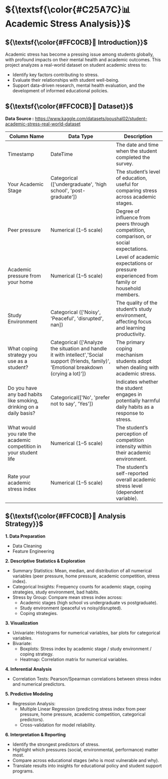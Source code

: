 # ${\textsf{\color{#C25A7C}📊 Academic Stress Analysis}}$ 

## ${\textsf{\color{#FFC0CB}📖 Introduction}}$
Academic stress has become a pressing issue among students globally, with profound impacts on their mental health and academic outcomes.
This project analyzes a real-world dataset on student academic stress to:

*  Identify key factors contributing to stress.
*  Evaluate their relationships with student well-being.
*  Support data-driven research, mental health evaluation, and the development of informed educational policies.

## ${\textsf{\color{#FFC0CB}📂 Dataset}}$
**Data Source :** https://www.kaggle.com/datasets/poushal02/student-academic-stress-real-world-dataset

| Column Name | Data Type | Description
|----------|-------------|-------------|
| Timestamp | DateTime | The date and time when the student completed the survey. |
| Your Academic Stage | Categorical (['undergraduate', 'high school', 'post-graduate']) | The student’s level of education, useful for comparing stress across academic stages. |
| Peer pressure | Numerical (1–5 scale) | Degree of influence from peers through competition, comparison, or social expectations. |
| Academic pressure from your home | Numerical (1–5 scale) | Level of academic expectations or pressure experienced from family or household members. |
| Study Environment | Categorical (['Noisy', 'Peaceful', 'disrupted', nan]) | The quality of the student’s study environment, affecting focus and learning productivity. |
| What coping strategy you use as a student? | Categorical (['Analyze the situation and handle it with intellect','Social support (friends, family)', 'Emotional breakdown (crying a lot)']) | The primary coping mechanism students adopt when dealing with academic stress. |
| Do you have any bad habits like smoking, drinking on a daily basis? | Categorical(['No', 'prefer not to say', 'Yes']) | Indicates whether the student engages in potentially harmful daily habits as a response to stress. |
| What would you rate the academic  competition in your student life | Numerical (1–5 scale) | The student’s perception of competition intensity within their academic environment. |
| Rate your academic stress index | Numerical (1–5 scale) | The student’s self-reported overall academic stress level (dependent variable). |


## ${\textsf{\color{#FFC0CB}🔎 Analysis Strategy}}$

**1. Data Preparation**
  - Data Cleaning
  - Feature Engineering

**2. Descriptive Statistics & Exploration**
  - Summary Statistics: Mean, median, and distribution of all numerical variables (peer pressure, home pressure, academic competition, stress index).
  - Categorical Insights: Frequency counts for academic stage, coping strategies, study environment, bad habits.
  - Stress by Group: Compare mean stress index across:
    - Academic stages (high school vs undergraduate vs postgraduate).
    - Study environment (peaceful vs noisy/disrupted).
    - Coping strategies.

**3. Visualization**
  - Univariate: Histograms for numerical variables, bar plots for categorical variables.
  - Bivariate:
    - Boxplots: Stress index by academic stage / study environment / coping strategy.
    - Heatmap: Correlation matrix for numerical variables.

**4. Inferential Analysis**
  - Correlation Tests: Pearson/Spearman correlations between stress index and numerical predictors.

**5. Predictive Modeling**
  - Regression Analysis:
    - Multiple Linear Regression (predicting stress index from peer pressure, home pressure, academic competition, categorical predictors).
    - Cross-validation for model reliability.

**6. Interpretation & Reporting**
  - Identify the strongest predictors of stress.
  - Highlight which pressures (social, environmental, performance) matter most.
  - Compare across educational stages (who is most vulnerable and why).
  - Translate results into insights for educational policy and student support programs.
















